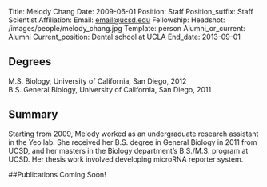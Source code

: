 Title: Melody Chang
Date: 2009-06-01
Position: Staff
Position_suffix: Staff Scientist
Affiliation:
Email: email@ucsd.edu
Fellowship:
Headshot: /images/people/melody_chang.jpg
Template: person
Alumni_or_current: Alumni
Current_position: Dental school at UCLA
End_date: 2013-09-01
<!-- Status: draft -->

## Degrees
M.S. Biology, University of California, San Diego, 2012<br>
B.S. General Biology, University of California, San Diego, 2011<br>

## Summary
Starting from 2009, Melody worked as an undergraduate research assistant in the Yeo lab. She received her B.S. degree in General Biology in 2011 from UCSD, and her masters in the Biology department’s B.S./M.S. program at UCSD. Her thesis work involved developing microRNA reporter system.

##Publications
Coming Soon!